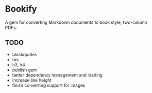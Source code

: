 # Bookify
A gem for converting Markdown documents to book style, two-column PDFs.

## TODO
* blockquotes
* hrs
* h3, h4
* publish gem
* better dependency management and loading
* increase line height
* finish converting support for images
